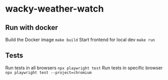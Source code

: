 # wacky-weather-watch

## Run with docker
Build the Docker image 
`make build`
Start frontend for local dev
`make run`

## Tests
Run tests in all browsers
`npx playwright test`
Run tests in specific browser
`npx playwright test --project=chromium`